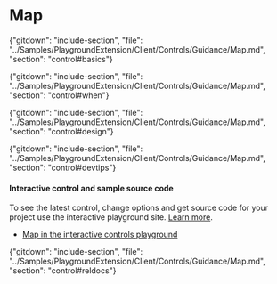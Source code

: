﻿# Map

{"gitdown": "include-section", "file": "../Samples/PlaygroundExtension/Client/Controls/Guidance/Map.md", "section": "control#basics"}

<!-- TODO get an IMAGE to embed here -->

<!-- TODO get an SAMPLE CODE to embed here -->

{"gitdown": "include-section", "file": "../Samples/PlaygroundExtension/Client/Controls/Guidance/Map.md", "section": "control#when"}

{"gitdown": "include-section", "file": "../Samples/PlaygroundExtension/Client/Controls/Guidance/Map.md", "section": "control#design"}

{"gitdown": "include-section", "file": "../Samples/PlaygroundExtension/Client/Controls/Guidance/Map.md", "section": "control#devtips"}

#### Interactive control and sample source code
To see the latest control, change options and get source code for your project use the interactive playground site.  [Learn more](./top-extensions-controls-playground.md).

*  <a href="https://ms.portal.azure.com/?Microsoft_Azure_Playground=true#blade/Microsoft_Azure_Playground/ControlsIndexBlade/Map_create_Playground" target="_blank">Map in the interactive controls playground</a>

 

{"gitdown": "include-section", "file": "../Samples/PlaygroundExtension/Client/Controls/Guidance/Map.md", "section": "control#reldocs"}
